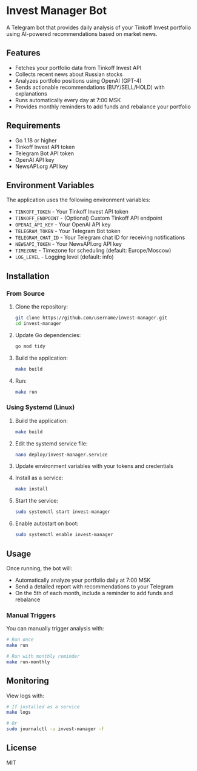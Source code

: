 # Invest Manager Bot

A Telegram bot that provides daily analysis of your Tinkoff Invest portfolio using AI-powered recommendations based on market news.

## Features

- Fetches your portfolio data from Tinkoff Invest API
- Collects recent news about Russian stocks
- Analyzes portfolio positions using OpenAI (GPT-4)
- Sends actionable recommendations (BUY/SELL/HOLD) with explanations
- Runs automatically every day at 7:00 MSK
- Provides monthly reminders to add funds and rebalance your portfolio

## Requirements

- Go 1.18 or higher
- Tinkoff Invest API token
- Telegram Bot API token
- OpenAI API key
- NewsAPI.org API key

## Environment Variables

The application uses the following environment variables:

- `TINKOFF_TOKEN` - Your Tinkoff Invest API token
- `TINKOFF_ENDPOINT` - (Optional) Custom Tinkoff API endpoint
- `OPENAI_API_KEY` - Your OpenAI API key
- `TELEGRAM_TOKEN` - Your Telegram Bot token
- `TELEGRAM_CHAT_ID` - Your Telegram chat ID for receiving notifications
- `NEWSAPI_TOKEN` - Your NewsAPI.org API key
- `TIMEZONE` - Timezone for scheduling (default: Europe/Moscow)
- `LOG_LEVEL` - Logging level (default: info)

## Installation

### From Source

1. Clone the repository:
   ```bash
   git clone https://github.com/username/invest-manager.git
   cd invest-manager
   ```

2. Update Go dependencies:
   ```bash
   go mod tidy
   ```

3. Build the application:
   ```bash
   make build
   ```

4. Run:
   ```bash
   make run
   ```

### Using Systemd (Linux)

1. Build the application:
   ```bash
   make build
   ```

2. Edit the systemd service file:
   ```bash
   nano deploy/invest-manager.service
   ```

3. Update environment variables with your tokens and credentials

4. Install as a service:
   ```bash
   make install
   ```

5. Start the service:
   ```bash
   sudo systemctl start invest-manager
   ```

6. Enable autostart on boot:
   ```bash
   sudo systemctl enable invest-manager
   ```

## Usage

Once running, the bot will:

- Automatically analyze your portfolio daily at 7:00 MSK
- Send a detailed report with recommendations to your Telegram
- On the 5th of each month, include a reminder to add funds and rebalance

### Manual Triggers

You can manually trigger analysis with:

```bash
# Run once
make run

# Run with monthly reminder
make run-monthly
```

## Monitoring

View logs with:

```bash
# If installed as a service
make logs

# Or
sudo journalctl -u invest-manager -f
```

## License

MIT 